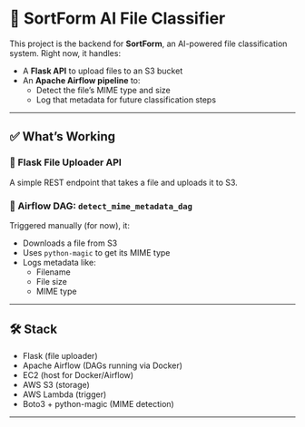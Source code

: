 # 📁 SortForm AI File Classifier

This project is the backend for **SortForm**, an AI-powered file classification system. Right now, it handles:

- A **Flask API** to upload files to an S3 bucket
- An **Apache Airflow pipeline** to:
  - Detect the file’s MIME type and size
  - Log that metadata for future classification steps

---

## ✅ What’s Working

### 🧪 Flask File Uploader API  
A simple REST endpoint that takes a file and uploads it to S3.

### 🔁 Airflow DAG: `detect_mime_metadata_dag`  
Triggered manually (for now), it:
- Downloads a file from S3
- Uses `python-magic` to get its MIME type
- Logs metadata like:
  - Filename  
  - File size  
  - MIME type  

---

## 🛠️ Stack

- Flask (file uploader)
- Apache Airflow (DAGs running via Docker)
- EC2 (host for Docker/Airflow)
- AWS S3 (storage)
- AWS Lambda (trigger)
- Boto3 + python-magic (MIME detection)

---

